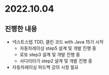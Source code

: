 # 2022.10.04

## 진행한 내용

- 넥스트스텝 TDD, 클린 코드 with Java 15기 시작
	- 자동차레이싱 step5 설계 및 개발 진행 중
	- 로또 step3 설계 및 개발 진행 중
  - 사다리타기 step2 설계 및 개발 진행 중
- 자동차레이싱 피드백 강의 시청 필요
